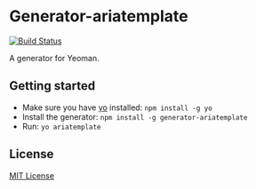 # Generator-ariatemplate
[![Build Status](https://secure.travis-ci.org/flea89/generator-ariatemplate.png?branch=master)](https://travis-ci.org/flea89/generator-ariatemplate)

A generator for Yeoman.

## Getting started
- Make sure you have [yo](https://github.com/yeoman/yo) installed:
    `npm install -g yo`
- Install the generator: `npm install -g generator-ariatemplate`
- Run: `yo ariatemplate`

## License
[MIT License](http://en.wikipedia.org/wiki/MIT_License)
